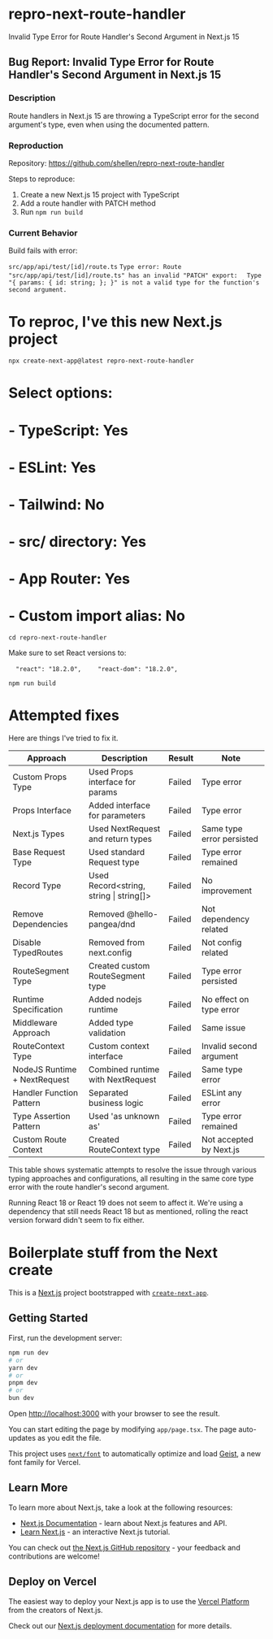# repro-next-route-handler
Invalid Type Error for Route Handler's Second Argument in Next.js 15

## Bug Report: Invalid Type Error for Route Handler's Second Argument in Next.js 15

### Description
Route handlers in Next.js 15 are throwing a TypeScript error for the second argument's type, even when using the documented pattern.

### Reproduction
Repository: https://github.com/shellen/repro-next-route-handler

Steps to reproduce:
1. Create a new Next.js 15 project with TypeScript
2. Add a route handler with PATCH method
3. Run `npm run build`

### Current Behavior
Build fails with error: 

`src/app/api/test/[id]/route.ts`
`Type error: Route "src/app/api/test/[id]/route.ts" has an invalid "PATCH" export:`
`  Type "{ params: { id: string; }; }" is not a valid type for the function's second argument.`

# To reproc, I've this new Next.js project
`npx create-next-app@latest repro-next-route-handler`
# Select options:
# - TypeScript: Yes
# - ESLint: Yes
# - Tailwind: No
# - src/ directory: Yes
# - App Router: Yes
# - Custom import alias: No

`cd repro-next-route-handler`

Make sure to set React versions to:

`  "react": "18.2.0",`
`    "react-dom": "18.2.0",`

`npm run build`

# Attempted fixes

Here are things I've tried to fix it. 

| Approach | Description | Result | Note |
|----------|-------------|---------|------|
| Custom Props Type | Used Props interface for params | Failed | Type error |
| Props Interface | Added interface for parameters | Failed | Type error |
| Next.js Types | Used NextRequest and return types | Failed | Same type error persisted |
| Base Request Type | Used standard Request type | Failed | Type error remained |
| Record Type | Used Record<string, string \| string[]> | Failed | No improvement |
| Remove Dependencies | Removed @hello-pangea/dnd | Failed | Not dependency related |
| Disable TypedRoutes | Removed from next.config | Failed | Not config related |
| RouteSegment Type | Created custom RouteSegment type | Failed | Type error persisted |
| Runtime Specification | Added nodejs runtime | Failed | No effect on type error |
| Middleware Approach | Added type validation | Failed | Same issue |
| RouteContext Type | Custom context interface | Failed | Invalid second argument |
| NodeJS Runtime + NextRequest | Combined runtime with NextRequest | Failed | Same type error |
| Handler Function Pattern | Separated business logic | Failed | ESLint any error |
| Type Assertion Pattern | Used 'as unknown as' | Failed | Type error remained |
| Custom Route Context | Created RouteContext type | Failed | Not accepted by Next.js |

This table shows systematic attempts to resolve the issue through various typing approaches and configurations, all resulting in the same core type error with the route handler's second argument.

Running React 18 or React 19 does not seem to affect it. We're using a dependency that still needs React 18 but as mentioned, rolling the react version forward didn't seem to fix either.

# Boilerplate stuff from the Next create

This is a [Next.js](https://nextjs.org) project bootstrapped with [`create-next-app`](https://nextjs.org/docs/app/api-reference/cli/create-next-app).

## Getting Started

First, run the development server:

```bash
npm run dev
# or
yarn dev
# or
pnpm dev
# or
bun dev
```

Open [http://localhost:3000](http://localhost:3000) with your browser to see the result.

You can start editing the page by modifying `app/page.tsx`. The page auto-updates as you edit the file.

This project uses [`next/font`](https://nextjs.org/docs/app/building-your-application/optimizing/fonts) to automatically optimize and load [Geist](https://vercel.com/font), a new font family for Vercel.

## Learn More

To learn more about Next.js, take a look at the following resources:

- [Next.js Documentation](https://nextjs.org/docs) - learn about Next.js features and API.
- [Learn Next.js](https://nextjs.org/learn) - an interactive Next.js tutorial.

You can check out [the Next.js GitHub repository](https://github.com/vercel/next.js) - your feedback and contributions are welcome!

## Deploy on Vercel

The easiest way to deploy your Next.js app is to use the [Vercel Platform](https://vercel.com/new?utm_medium=default-template&filter=next.js&utm_source=create-next-app&utm_campaign=create-next-app-readme) from the creators of Next.js.

Check out our [Next.js deployment documentation](https://nextjs.org/docs/app/building-your-application/deploying) for more details.
